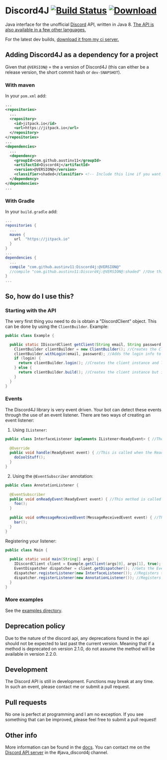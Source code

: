 # Discord4J  [![Build Status](https://drone.io/github.com/austinv11/Discord4J/status.png)](https://drone.io/github.com/austinv11/Discord4J/latest) [![Download](https://jitpack.io/v/austinv11/Discord4j.svg?style=flat-square)](https://jitpack.io/#austinv11/Discord4j)

Java interface for the unofficial [Discord](https://discordapp.com/) API, written in Java 8.
[The API is also available in a few other languages.](https://discordapi.com/unofficial/libs.html)

For the latest dev builds, [download it from my ci server.](https://drone.io/github.com/austinv11/Discord4J/files)

## Adding Discord4J as a dependency for a project
Given that `@VERSION@` = the a version of Discord4J (this can either be a release version, the short commit hash or `dev-SNAPSHOT`).
### With maven
In your `pom.xml` add:
```xml
...
<repositories>
  ...
  <repository>
    <id>jitpack.io</id>
    <url>https://jitpack.io</url>
  </repository>
</repositories>
...
<dependencies>
  ...
  <dependency>
    <groupId>com.github.austinv11</groupId>
    <artifactId>Discord4j</artifactId>
    <version>@VERSION@</version>
    <classifier>shaded</classifier> <!-- Include this line if you want a shaded jar (all the Discord4J dependencies bundled into one jar)-->
  </dependency>
</dependencies>
...
```
### With Gradle
In your `build.gradle` add:
```groovy
...
repositories {
  ...
  maven {
    url  "https://jitpack.io"
  }
}
...
dependencies {
  ...
  compile "com.github.austinv11:Discord4j:@VERSION@"
  //compile "com.github.austinv11:Discord4j:@VERSION@:shaded" //Use this line instead of the one above it if you want a shaded jar (all the Discord4J dependencies bundled into one jar)
}
...
```
## So, how do I use this?
### Starting with the API
The very first thing you need to do is obtain a "DiscordClient" object. This can be done by using the `ClientBuilder`.
Example:
```java
public class Example {

  public static IDiscordClient getClient(String email, String password, boolean login) { //Returns an instance of the discord client
    ClientBuilder clientBuilder = new ClientBuilder(); //Creates the ClientBuilder instance
    clientBuilder.withLogin(email, password); //Adds the login info to the builder
    if (login) {
      return clientBuilder.login(); //Creates the client instance and logs the client in
    } else {
      return clientBuilder.build(); //Creates the client instance but it doesn't log the client in yet, you would have to call client.login() yourself
    }
  }
}
```
### Events
The Discord4J library is very event driven. Your bot can detect these events through the use of an event listener. There are two ways of creating an event listener:
1. Using `IListener`:
```java
public class InterfaceListener implements IListener<ReadyEvent> { //The event type in IListener<> can be any class which extends Event
  
  @Override
  public void handle(ReadyEvent event) { //This is called when the ReadyEvent is dispatched
    doCoolStuff();
  }
}
```
2. Using the `@EventSubscriber` annotation:
```java
public class AnnotationListener {
  
  @EventSubscriber
  public void onReadyEvent(ReadyEvent event) { //This method is called when the ReadyEvent is dispatched
    foo();
  }
  
  public void onMessageReceivedEvent(MessageReceivedEvent event) { //This method is NOT called because it doesn't have the @EventSubscriber annotation
    bar();
  }
}
```

Registering your listener:
```java
public class Main {
  
  public static void main(String[] args) {
    IDiscordClient client = Example.getClient(args[0], args[1], true); //Gets the client object (from the first example)
    EventDispatcher dispatcher = client.getDispatcher(); //Gets the EventDispatcher instance for this client instance
    dispatcher.registerListener(new InterfaceListener()); //Registers the IListener example class from above
    dispatcher.registerListener(new AnnotationListener()); //Registers the @EventSubscriber example class from above
  }
}
```

### More examples
See the [examples directory](https://github.com/austinv11/Discord4J/tree/master/src/test/java/sx/blah/discord/examples).

## Deprecation policy
Due to the nature of the discord api, any deprecations found in the api should not be expected to last past the current version. Meaning that if a method is deprecated on version 2.1.0, do not assume the method will be available in version 2.2.0.

## Development
The Discord API is still in development. Functions may break at any time.  
In such an event, please contact me or submit a pull request.

## Pull requests
No one is perfect at programming and I am no exception. If you see something that can be improved, please feel free to submit a pull request! 

## Other info
More information can be found in the [docs](http://austinv11.github.io/Discord4J/docs.html). 
You can contact me on the [Discord API server](https://discord.gg/0SBTUU1wZTU7PCok) in the #java_discord4j channel.
